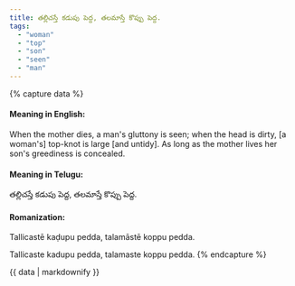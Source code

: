 ```yaml
---
title: తల్లిచస్తే కడుపు పెద్ద, తలమాస్తే కొప్పు పెద్ద.
tags:
  - "woman"
  - "top"
  - "son"
  - "seen"
  - "man"
---
```


{% capture data %}
#### Meaning in English:
When the mother dies, a man's gluttony is seen; when the head is dirty, [a woman's] top-knot is large [and untidy].
As long as the mother lives her son's greediness is concealed.

#### Meaning in Telugu:
తల్లిచస్తే కడుపు పెద్ద, తలమాస్తే కొప్పు పెద్ద.

#### Romanization:
Tallicastē kaḍupu pedda, talamāstē koppu pedda.

Tallicaste kadupu pedda, talamaste koppu pedda.
{% endcapture %}

{{ data | markdownify }}

